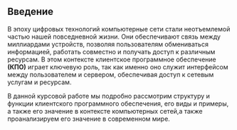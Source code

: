 ## Введение

В эпоху цифровых технологий компьютерные сети стали неотъемлемой частью нашей повседневной жизни. Они обеспечивают связь между миллиардами устройств, позволяя пользователям обмениваться информацией, работать совместно и получать доступ к различным ресурсам. В этом контексте клиентское программное обеспечение __(КПО)__ играет ключевую роль, так как именно оно служит интерфейсом между пользователем и сервером, обеспечивая доступ к сетевым услугам и ресурсам. 

В данной курсовой работе мы подробно рассмотрим структуру и функции клиентского программного обеспечения, его виды и примеры, а также его значение в контексте компьютерных сетей,а также проанализируем его значение в современном мире.

